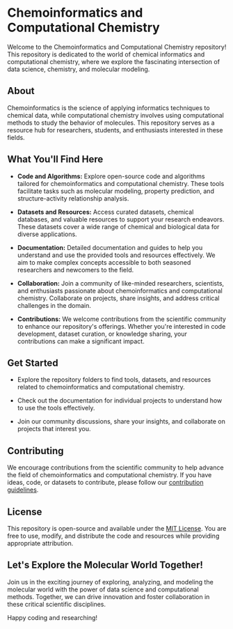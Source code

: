 # Chemoinformatics and Computational Chemistry

Welcome to the Chemoinformatics and Computational Chemistry repository! This repository is dedicated to the world of chemical informatics and computational chemistry, where we explore the fascinating intersection of data science, chemistry, and molecular modeling.

## About

Chemoinformatics is the science of applying informatics techniques to chemical data, while computational chemistry involves using computational methods to study the behavior of molecules. This repository serves as a resource hub for researchers, students, and enthusiasts interested in these fields.

## What You'll Find Here

- **Code and Algorithms:** Explore open-source code and algorithms tailored for chemoinformatics and computational chemistry. These tools facilitate tasks such as molecular modeling, property prediction, and structure-activity relationship analysis.

- **Datasets and Resources:** Access curated datasets, chemical databases, and valuable resources to support your research endeavors. These datasets cover a wide range of chemical and biological data for diverse applications.

- **Documentation:** Detailed documentation and guides to help you understand and use the provided tools and resources effectively. We aim to make complex concepts accessible to both seasoned researchers and newcomers to the field.

- **Collaboration:** Join a community of like-minded researchers, scientists, and enthusiasts passionate about chemoinformatics and computational chemistry. Collaborate on projects, share insights, and address critical challenges in the domain.

- **Contributions:** We welcome contributions from the scientific community to enhance our repository's offerings. Whether you're interested in code development, dataset curation, or knowledge sharing, your contributions can make a significant impact.

## Get Started

- Explore the repository folders to find tools, datasets, and resources related to chemoinformatics and computational chemistry.

- Check out the documentation for individual projects to understand how to use the tools effectively.

- Join our community discussions, share your insights, and collaborate on projects that interest you.

## Contributing

We encourage contributions from the scientific community to help advance the field of chemoinformatics and computational chemistry. If you have ideas, code, or datasets to contribute, please follow our [contribution guidelines](CONTRIBUTING.md).

## License

This repository is open-source and available under the [MIT License](LICENSE). You are free to use, modify, and distribute the code and resources while providing appropriate attribution.

## Let's Explore the Molecular World Together!

Join us in the exciting journey of exploring, analyzing, and modeling the molecular world with the power of data science and computational methods. Together, we can drive innovation and foster collaboration in these critical scientific disciplines.

Happy coding and researching!

